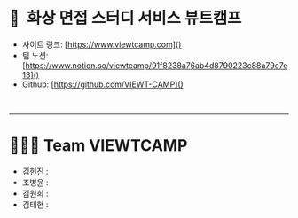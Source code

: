 # 👥&nbsp;&nbsp;화상 면접 스터디 서비스 뷰트캠프
- 사이트 링크: [https://www.viewtcamp.com]()
- 팀 노션: [https://www.notion.so/viewtcamp/91f8238a76ab4d8790223c88a79e7e13]()
- Github: [https://github.com/VIEWT-CAMP]()
</br>

---

# 🧑🏻‍💻 Team VIEWTCAMP
- 김현진 : 
- 조병윤 :
- 김원희 : 
- 김태현 :




